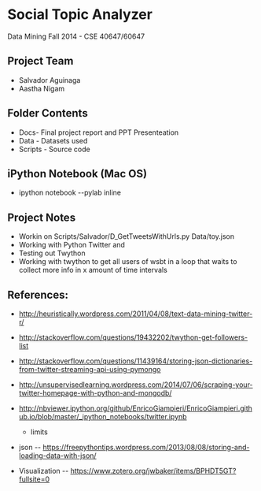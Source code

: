 Social Topic Analyzer
=====================

Data Mining
Fall 2014 - CSE 40647/60647

Project Team
------------

* Salvador Aguinaga
* Aastha Nigam

Folder Contents
---------------

* Docs- Final project report and PPT Presenteation 
* Data - Datasets used
* Scripts - Source code



iPython Notebook (Mac OS)
-------------------------
* ipython notebook --pylab inline


Project Notes
---------------------
* Workin on Scripts/Salvador/D_GetTweetsWithUrls.py Data/toy.json
* Working with Python Twitter and 
* Testing out Twython
* Working with twython to get all users of wsbt in a loop that waits to collect more info in x amount of time intervals

References:
-----------
* http://heuristically.wordpress.com/2011/04/08/text-data-mining-twitter-r/
* http://stackoverflow.com/questions/19432202/twython-get-followers-list
* http://stackoverflow.com/questions/11439164/storing-json-dictionaries-from-twitter-streaming-api-using-pymongo
* http://unsupervisedlearning.wordpress.com/2014/07/06/scraping-your-twitter-homepage-with-python-and-mongodb/
* http://nbviewer.ipython.org/github/EnricoGiampieri/EnricoGiampieri.github.io/blob/master/_ipython_notebooks/twitter.ipynb
	- limits 
* json
-- https://freepythontips.wordpress.com/2013/08/08/storing-and-loading-data-with-json/

* Visualization
-- https://www.zotero.org/jwbaker/items/BPHDT5GT?fullsite=0


